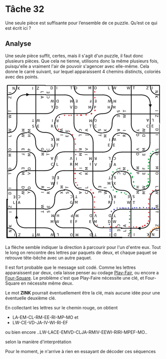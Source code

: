 # Tâche 32

Une seule pièce est suffisante pour l’ensemble de ce puzzle. Qu’est ce qui est écrit ici ?

## Analyse

Une seule pièce suffit, certes, mais il s'agit d'un puzzle, il faut donc plusieurs pièces. Que cela ne tienne, utilisons donc la même plusieurs fois, puisqu'elle a vraiment l'air de pouvoir s'agencer avec elle-même. Cela donne le carré suivant, sur lequel apparaissent 4 chemins distincts, coloriés avec des points.

![Puzzle complete](32-Puzzle.jpg)

La flèche semble indiquer la direction à parcourir pour l'un d'entre eux. Tout le long on rencontre des lettres par paquets de deux, et chaque paquet se retrouve tête-bêche avec un autre paquet.

Il est fort probable que le message soit codé. Comme les lettres apparaissent par deux, cela laisse penser au codage [Play-Fair](https://www.dcode.fr/chiffre-playfair), ou encore a [Four-Square](https://www.dcode.fr/four-squares-cipher). Le problème c'est que Play-Faire nécessite une clé, et Four-Square en nécessite même deux.

Le mot **ZINK** pourrait éventuellement être la clé, mais aucune idée pour une éventuelle deuxième clé.

En collectant les lettres sur le chemin rouge, on obtient

* LA-EM-CL-RM-EE-RI-MP-MO et 
* LW-CE-VD-JA-IV-WI-RI-EF

ou bien encore
..LW-LACE-EMVD-CLJA-RMIV-EEWI-RIRI-MPEF-MO..

selon la manière d'interprétation

Pour le moment, je n'arrive à rien en essayant de décoder ces séquences
